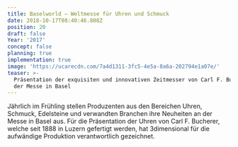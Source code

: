 ```yaml
---
title: Baselworld — Weltmesse für Uhren und Schmuck
date: 2018-10-17T08:40:46.808Z
position: 20
draft: false
Year: '2017'
concept: false
planning: true
implementation: true
image: 'https://ucarecdn.com/7a4d1311-3fc5-4e5a-8a6a-202794e1a07e/'
teaser: >-
  Präsentation der exquisiten und innovativen Zeitmesser von Carl F. Bucherer an
  der Messe in Basel
---
```

Jährlich im Frühling stellen Produzenten aus den Bereichen Uhren, Schmuck, Edelsteine und verwandten Branchen ihre Neuheiten an der Messe in Basel aus. Für die Präsentation der Uhren von Carl F. Bucherer, welche seit 1888 in Luzern gefertigt werden, hat 3dimensional für die aufwändige Produktion verantwortlich gezeichnet.
